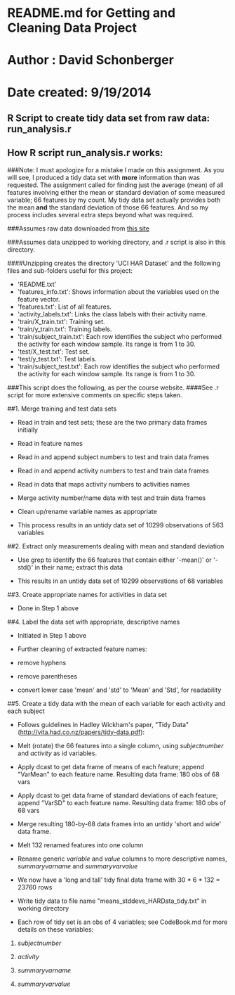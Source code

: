 README.md for Getting and Cleaning Data Project
===============================================

Author : David Schonberger
==========================

Date created: 9/19/2014
=======================

R Script to create tidy data set from raw data: run_analysis.r
--------------------------------------------------------------

How R script run_analysis.r works:
----------------------------------

###Note: I must apologize for a mistake I made on this assignment. As you will see, I produced a tidy data set with **more** information than was requested. The assignment called for finding just the average (mean) of all features involving either the mean or standard deviation of some measured variable; 66 features by my count. My tidy data set actually provides both the mean **and** the standard deviation of those 66 features. And so my process includes several extra steps beyond what was required.

###Assumes raw data downloaded from [this site](https://d396qusza40orc.cloudfront.net/getdata%2Fprojectfiles%2FUCI%20HAR%20Dataset.zip)

###Assumes data unzipped to working directory, and .r script is also in this directory.

####Unzipping creates the directory 'UCI HAR Dataset' and the following files and sub-folders useful for this project:

* 'README.txt'
* 'features_info.txt': Shows information about the variables used on the feature vector.
* 'features.txt': List of all features.
* 'activity_labels.txt': Links the class labels with their activity name.
* 'train/X_train.txt': Training set.
* 'train/y_train.txt': Training labels.
* 'train/subject_train.txt': Each row identifies the subject who performed the activity for each window sample. Its range is from 1 to 30.
* 'test/X_test.txt': Test set.
* 'test/y_test.txt': Test labels.
* 'train/subject_test.txt': Each row identifies the subject who performed the activity for each window sample. Its range is from 1 to 30.

###This script does the following, as per the course website. 
####See .r script for more extensive comments on specific steps taken.

##1. Merge training and test data sets

* Read in train and test sets; these are the two primary data frames initially

* Read in feature names

* Read in and append subject numbers to test and train data frames

* Read in and append activity numbers to test and train data frames

* Read in data that maps activity numbers to activities names

* Merge activity number/name data with test and train data frames

* Clean up/rename variable names as appropriate

* This process results in an untidy data set of 10299 observations of 563 variables
 

##2. Extract only measurements dealing with mean and standard deviation

* Use grep to identify the 66 features that contain either '-mean()' or '-std()' in their name; extract this data

* This results in an untidy data set of 10299 observations of 68 variables


##3. Create appropriate names for activities in data set

* Done in Step 1 above


##4. Label the data set with appropriate, descriptive names

* Initiated in Step 1 above

* Further cleaning of extracted feature names:

 - remove hyphens
 
 - remove parentheses
 
 - convert lower case 'mean' and 'std' to 'Mean' and 'Std', for readability


##5. Create a tidy data with the mean of each variable for each activity and each subject

* Follows guidelines in Hadley Wickham's paper, "Tidy Data" (http://vita.had.co.nz/papers/tidy-data.pdf):

 - Melt (rotate) the 66 features into a single column, using *subjectnumber* and *activity* as id variables.

 - Apply dcast to get data frame of means of each feature; append "VarMean" to each feature name. Resulting data frame: 180 obs of 68 vars

 - Apply dcast to get data frame of standard deviations of each feature; append "VarSD"  to each feature name.  Resulting data frame: 180 obs of 68 vars
 
 - Merge resulting 180-by-68 data frames into an untidy 'short and wide' data frame.

 - Melt 132 renamed features into one column
 
 - Rename generic *variable* and *value* columns to more descriptive names, *summaryvarname* and *summaryvarvalue*
 
 - We now have a 'long and tall' tidy final data frame with 30 * 6 * 132 = 23760 rows
 
 - Write tidy data to file name "means_stddevs_HARData_tidy.txt" in working directory
 
 - Each row of tidy set is an obs of 4 variables; see CodeBook.md for more details on these variables:
 
 1) *subjectnumber*
 
 2) *activity*
 
 3) *summaryvarname*  
 
 4) *summaryvarvalue*
